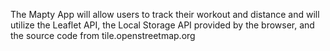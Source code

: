 The Mapty App will allow users to track their workout and distance and will utilize the Leaflet API, the Local Storage API provided by the browser, and the source code from tile.openstreetmap.org
